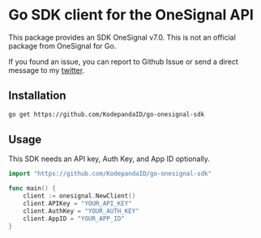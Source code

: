 # Go SDK client for the OneSignal API

This package provides an SDK OneSignal v7.0. This is not an official package from OneSignal for Go.

If you found an issue, you can report to Github Issue or send a direct message to my [twitter](https://twitter.com/lordaur).

## Installation
```bash
go get https://github.com/KodepandaID/go-onesignal-sdk
```

## Usage

This SDK needs an API key, Auth Key, and App ID optionally.

```go
import "https://github.com/KodepandaID/go-onesignal-sdk"

func main() {
    client := onesignal.NewClient()
    client.APIKey = "YOUR_API_KEY"
    client.AuthKey = "YOUR_AUTH_KEY"
    client.AppID = "YOUR_APP_ID"
}
```
